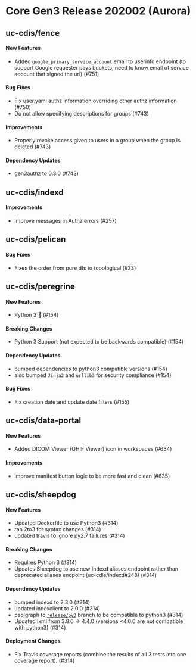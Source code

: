 # Core Gen3 Release 202002 (Aurora)

## uc-cdis/fence

#### New Features
  - Added `google_primary_service_account` email to userinfo endpoint (to 
    support Google requester pays buckets, need to know email of service 
    account that signed the url) (#751)

#### Bug Fixes
  - Fix user.yaml authz information overriding other authz information (#750)
  - Do not allow specifying descriptions for groups (#743)

#### Improvements
  - Properly revoke access given to users in a group when the group is deleted 
    (#743)

#### Dependency Updates
  - gen3authz to 0.3.0 (#743)

## uc-cdis/indexd

#### Improvements
  - Improve messages in Authz errors (#257)

## uc-cdis/pelican

#### Bug Fixes
  - Fixes the order from pure dfs to topological (#23)

## uc-cdis/peregrine

#### New Features
  - Python 3  🎉 (#154)

#### Breaking Changes
  - Python 3 Support (not expected to be backwards compatible) (#154)

#### Dependency Updates
  - bumped dependencies to python3 compatible versions (#154)
  - also bumped `Jinja2` and `urllib3` for security compliance (#154)

#### Bug Fixes
  - Fix creation date and update date filters (#155)

## uc-cdis/data-portal

#### New Features
  - Added DICOM Viewer (OHIF Viewer) icon in workspaces (#634)

#### Improvements
  - Improve manifest button logic to be more fast and clean (#635)

## uc-cdis/sheepdog

#### New Features
  - Updated Dockerfile to use Python3 (#314)
  - ran 2to3 for syntax changes (#314)
  - updated travis to ignore py2.7 failures (#314)

#### Breaking Changes
  - Requires Python 3 (#314)
  - Updates Sheepdog to use new Indexd aliases endpoint rather than deprecated 
    aliases endpoint (uc-cdis/indexd#248) (#314)

#### Dependency Updates
  - bumped indexd to 2.3.0 (#314)
  - updated indexclient to 2.0.0 (#314)
  - psqlgraph to 
    [`release/py3`](https://github.com/NCI-GDC/psqlgraph/tree/release/py3) 
    branch to be compatible to python3 (#314)
  - Updated lxml from 3.8.0 -> 4.4.0 (versions <4.0.0 are not compatible with 
    python3) (#314)

#### Deployment Changes
  - Fix Travis coverage reports (combine the results of all 3 tests into one 
    coverage report). (#314)

